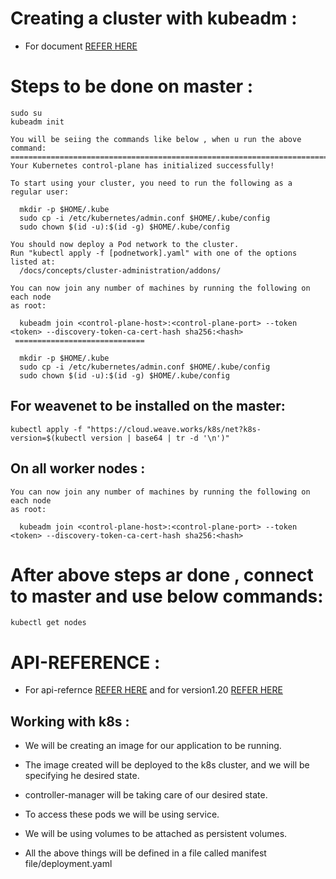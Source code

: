 # Creating a cluster with kubeadm :
* For document [REFER HERE](https://kubernetes.io/docs/setup/production-environment/tools/kubeadm/create-cluster-kubeadm/)

# Steps to be done on master :
```
sudo su 
kubeadm init

You will be seiing the commands like below , when u run the above command:
==========================================================================
Your Kubernetes control-plane has initialized successfully!

To start using your cluster, you need to run the following as a regular user:

  mkdir -p $HOME/.kube
  sudo cp -i /etc/kubernetes/admin.conf $HOME/.kube/config
  sudo chown $(id -u):$(id -g) $HOME/.kube/config

You should now deploy a Pod network to the cluster.
Run "kubectl apply -f [podnetwork].yaml" with one of the options listed at:
  /docs/concepts/cluster-administration/addons/

You can now join any number of machines by running the following on each node
as root:

  kubeadm join <control-plane-host>:<control-plane-port> --token <token> --discovery-token-ca-cert-hash sha256:<hash>
 =============================

  mkdir -p $HOME/.kube
  sudo cp -i /etc/kubernetes/admin.conf $HOME/.kube/config
  sudo chown $(id -u):$(id -g) $HOME/.kube/config 

```

## For weavenet to be installed on the master:
```
kubectl apply -f "https://cloud.weave.works/k8s/net?k8s-version=$(kubectl version | base64 | tr -d '\n')"
```

## On all worker nodes :
```
You can now join any number of machines by running the following on each node
as root:

  kubeadm join <control-plane-host>:<control-plane-port> --token <token> --discovery-token-ca-cert-hash sha256:<hash>
```

# After above steps ar done , connect to master and use below commands:
```
kubectl get nodes
```

# API-REFERENCE :
* For api-refernce [REFER HERE](https://kubernetes.io/docs/reference/) and for version1.20 [REFER HERE](https://kubernetes.io/docs/reference/generated/kubernetes-api/v1.20/)


## Working with k8s :
* We will be creating an image for our application to be running.
* The image created will be deployed to the k8s cluster, and we will be specifying he desired state.
* controller-manager will be taking care of our desired state.
* To access these pods we will be using service.
* We will be using volumes to be attached as persistent volumes.

* All the above things will be defined in a file called manifest file/deployment.yaml

